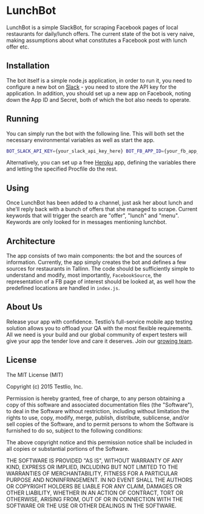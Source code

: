 # LunchBot

LunchBot is a simple SlackBot, for scraping Facebook pages of local restaurants for daily/lunch offers. The current state of the bot is very naive, making assumptions about what constitutes a Facebook post with lunch offer etc.

## Installation

The bot itself is a simple node.js application, in order to run it, you need to configure a new bot on [Slack](https://api.slack.com/bot-users) - you need to store the API key for the application. In addition, you should set up a new app on Facebook, noting down the App ID and Secret, both of which the bot also needs to operate.

## Running

You can simply run the bot with the following line. This will both set the necessary environmental variables as well as start the app.

```bash
BOT_SLACK_API_KEY={your_slack_api_key_here} BOT_FB_APP_ID={your_fb_app_id_here} BOT_FB_APP_SECRET={your_fb_app_secret_here} node index.js
```

Alternatively, you can set up a free [Heroku](http://heroku.com) app, defining the variables there and letting the specified Procfile do the rest.

## Using

Once LunchBot has been added to a channel, just ask her about lunch and she'll reply back with a bunch of offers that she managed to scrape. Current keywords that will trigger the search are "offer", "lunch" and "menu". Keywords are only looked for in messages mentioning lunchbot.

## Architecture

The app consists of two main components: the bot and the sources of information. Currently, the app simply creates the bot and defines a few sources for restaurants in Tallinn. The code should be sufficiently simple to understand and modify, most importantly, `FacebookSource`, the representation of a FB page of interest should be looked at, as well how the predefined locations are handled in `index.js`.

## About Us

Release your app with confidence. Testlio’s full-service mobile app testing solution allows you to offload your QA with the most flexible requirements. All we need is your build and our global community of expert testers will give your app the tender love and care it deserves. Join our [growing team](https://www.testlio.com).

## License

The MIT License (MIT)

Copyright (c) 2015 Testlio, Inc.

Permission is hereby granted, free of charge, to any person obtaining a copy
of this software and associated documentation files (the "Software"), to deal
in the Software without restriction, including without limitation the rights
to use, copy, modify, merge, publish, distribute, sublicense, and/or sell
copies of the Software, and to permit persons to whom the Software is
furnished to do so, subject to the following conditions:

The above copyright notice and this permission notice shall be included in all
copies or substantial portions of the Software.

THE SOFTWARE IS PROVIDED "AS IS", WITHOUT WARRANTY OF ANY KIND, EXPRESS OR
IMPLIED, INCLUDING BUT NOT LIMITED TO THE WARRANTIES OF MERCHANTABILITY,
FITNESS FOR A PARTICULAR PURPOSE AND NONINFRINGEMENT. IN NO EVENT SHALL THE
AUTHORS OR COPYRIGHT HOLDERS BE LIABLE FOR ANY CLAIM, DAMAGES OR OTHER
LIABILITY, WHETHER IN AN ACTION OF CONTRACT, TORT OR OTHERWISE, ARISING FROM,
OUT OF OR IN CONNECTION WITH THE SOFTWARE OR THE USE OR OTHER DEALINGS IN THE
SOFTWARE.
